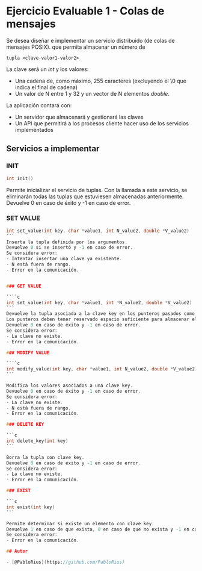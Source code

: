 # Ejercicio Evaluable 1 - Colas de mensajes

Se desea diseñar e implementar un servicio distribuido (de colas de mensajes POSIX). que permita almacenar un número de

```
tupla <clave-valor1-valor2>
```

La clave será un _int_ y los valores:

- Una cadena de, como máximo, 255 caracteres (excluyendo el \0 que indica el final de cadena)
- Un valor de N entre 1 y 32 y un vector de N elementos _double_.

La aplicación contará con:

- Un servidor que almacenará y gestionará las claves
- Un API que permitirá a los procesos cliente hacer uso de los servicios implementados

## Servicios a implementar

### INIT

```c
int init()
```

Permite inicializar el servicio de tuplas. Con la llamada a este servicio, se eliminarán todas las tuplas que estuviesen almacenadas anteriormente.
Devuelve 0 en caso de éxito y -1 en caso de error.

### SET VALUE

`````c
int set_value(int key, char *value1, int N_value2, double *V_value2)
```
Inserta la tupla definida por los argumentos.
Devuelve 0 si se insertó y -1 en caso de error.
Se considera error:
- Intentar insertar una clave ya existente.
- N está fuera de rango.
- Error en la comunicación.


### GET VALUE

````c
int set_value(int key, char *value1, int *N_value2, double *V_value2)
```
Devuelve la tupla asociada a la clave key en los punteros pasados como argumentos.
Los punteros deben tener reservado espacio suficiente para almacenar el tamaño máximo posible de los elementos.
Devuelve 0 en caso de éxito y -1 en caso de error.
Se considera error:
- La clave no existe.
- Error en la comunicación.

### MODIFY VALUE

````c
int modify_value(int key, char *value1, int N_value2, double *V_value2)
```

Modifica los valores asociados a una clave key.
Devuelve 0 en caso de éxito y -1 en caso de error.
Se considera error:
- La clave no existe.
- N está fuera de rango.
- Error en la comunicación.

### DELETE KEY

```c
int delete_key(int key)
```

Borra la tupla con clave key.
Devuelve 0 en caso de éxito y -1 en caso de error.
Se considera error:
- La clave no existe.
- Error en la comunicación.

### EXIST

```c
int exist(int key)
```

Permite determinar si existe un elemento con clave key.
Devuelve 1 en caso de que exista, 0 en caso de que no exista y -1 en caso de error.
Se considera error:
- Error en la comunicación.

## Autor

- [@PabloRius](https://github.com/PabloRius)
`````
